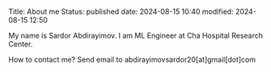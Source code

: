 Title: About me
Status: published
date: 2024-08-15 10:40
modified: 2024-08-15 12:50
<!-- Save_as: about-me.html -->

My name is Sardor Abdirayimov.
I am ML Engineer at Cha Hospital Research Center.

How to contact me? Send email to abdirayimovsardor20[at]gmail[dot]com
